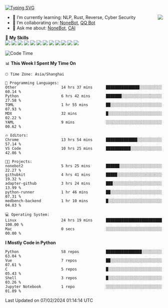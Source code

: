 [![Typing SVG](https://readme-typing-svg.herokuapp.com?size=25&duration=2500&color=8C43EA&vCenter=true&width=200&height=40&lines=Hi+there+%F0%9F%91%8B%F0%9F%8F%BB;I'm+yanyongyu)](https://git.io/typing-svg)

<a href="#">
  <img align="right" src="https://github-readme-stats.vercel.app/api?username=yanyongyu&count_private=true&show_icons=true&bg_color=15,f2f7fd,E0EAFC" />
</a>

- 🌱 I’m currently learning: NLP, Rust, Reverse, Cyber Security
- 👯 I’m collaborating on: [NoneBot](https://github.com/nonebot), [QQ Bot](https://github.com/Mrs4s/go-cqhttp)
- 💬 Ask me about: [NoneBot](https://github.com/nonebot), [CAI](https://github.com/cscs181/CAI)

🌟 **My Skills**  
![](https://img.shields.io/badge/-Python-3e74a2?style=flat-square&logo=Python&logoColor=fff)
![](https://img.shields.io/badge/-TypeScript-3178C6?style=flat-square&logo=TypeScript&logoColor=fff)
![](https://img.shields.io/badge/-Vue-4fc08d?style=flat-square&logo=Vue.js&logoColor=fff)
![](https://img.shields.io/badge/-React-2d98ce?style=flat-square&logo=React&logoColor=fff)
![](https://img.shields.io/badge/-FastAPI-009688?style=flat-square&logo=FastAPI&logoColor=fff)
![](https://img.shields.io/badge/-Linux-000000?style=flat-square&logo=Linux&logoColor=fff)
![](https://img.shields.io/badge/-Docker-2496ED?style=flat-square&logo=Docker&logoColor=fff)
![](https://img.shields.io/badge/-Kubernetes-326CE5?style=flat-square&logo=Kubernetes&logoColor=fff)
![](https://img.shields.io/badge/-GitHub%20Actions-2088FF?style=flat-square&logo=GitHubActions&logoColor=fff)
![](https://img.shields.io/badge/-PostgreSQL-4169E1?style=flat-square&logo=PostgreSQL&logoColor=fff)
![](https://img.shields.io/badge/-Redis-DC382D?style=flat-square&logo=Redis&logoColor=fff)
![](https://img.shields.io/badge/-MongoDB-47A248?style=flat-square&logo=MongoDB&logoColor=fff)

<!--START_SECTION:waka-->
![Code Time](http://img.shields.io/badge/Code%20Time-5%2C806%20hrs%2055%20mins-blue)

📊 **This Week I Spent My Time On** 

```text
🕑︎ Time Zone: Asia/Shanghai

💬 Programming Languages: 
Other                    14 hrs 37 mins      ███████████████░░░░░░░░░░   60.14 % 
Python                   6 hrs 42 mins       ███████░░░░░░░░░░░░░░░░░░   27.58 % 
TOML                     1 hr 55 mins        ██░░░░░░░░░░░░░░░░░░░░░░░   07.93 % 
MDX                      32 mins             █░░░░░░░░░░░░░░░░░░░░░░░░   02.22 % 
YAML                     9 mins              ░░░░░░░░░░░░░░░░░░░░░░░░░   00.62 % 

🔥 Editors: 
Chrome                   13 hrs 54 mins      ██████████████░░░░░░░░░░░   57.14 % 
VS Code                  10 hrs 25 mins      ███████████░░░░░░░░░░░░░░   42.86 % 

🐱‍💻 Projects: 
nonebot2                 5 hrs 25 mins       ██████░░░░░░░░░░░░░░░░░░░   22.27 % 
githubkit                4 hrs 41 mins       █████░░░░░░░░░░░░░░░░░░░░   19.32 % 
adapter-github           3 hrs 24 mins       ███░░░░░░░░░░░░░░░░░░░░░░   13.99 % 
python-runner            1 hr 46 mins        ██░░░░░░░░░░░░░░░░░░░░░░░   07.31 % 
medbench-backend         1 hr 10 mins        █░░░░░░░░░░░░░░░░░░░░░░░░   04.83 % 

💻 Operating System: 
Linux                    24 hrs 19 mins      █████████████████████████   100.00 % 
Mac                      0 secs              ░░░░░░░░░░░░░░░░░░░░░░░░░   00.00 % 
```

**I Mostly Code in Python** 

```text
Python                   58 repos            ████████████████░░░░░░░░░   63.04 % 
Vue                      7 repos             ██░░░░░░░░░░░░░░░░░░░░░░░   07.61 % 
C                        5 repos             █░░░░░░░░░░░░░░░░░░░░░░░░   05.43 % 
Shell                    3 repos             █░░░░░░░░░░░░░░░░░░░░░░░░   03.26 % 
Jupyter Notebook         1 repo              ░░░░░░░░░░░░░░░░░░░░░░░░░   01.09 % 
```




 Last Updated on 07/02/2024 01:14:14 UTC
<!--END_SECTION:waka-->
